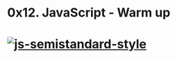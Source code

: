 # 0x12. JavaScript - Warm up
# [![js-semistandard-style](https://img.shields.io/badge/code%20style-semistandard-brightgreen.svg)](https://github.com/standard/semistandard)